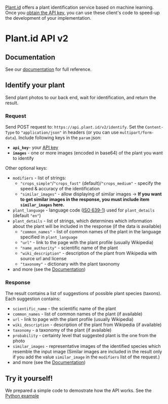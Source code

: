 [Plant.id](https://plant.id) offers a plant identification service based on machine learning. Once you [obtain the API key](https://web.plant.id/plant-identification-api/), you can use these client's code to speed-up the development of your implementation.

# Plant.id API v2

## Documentation
See our [documentation](https://github.com/Plant-id/Plant-id-API/wiki) for full reference.

## Identify your plant
Send plant photos to our back end, wait for identification, and return the result.

### Request
Send POST request to: `https://api.plant.id/v2/identify`. Set the `Content-Type` to `"application/json"` in headers (or you can use `multipart/form-data`). Include following keys in the `param` json:

- **`api_key`**- your [API key](https://web.plant.id/plant-identification-api/)
- **`images`** - one or more images (encoded in base64) of the plant you want to identify

Other optional keys:
- `modifiers` - list of strings: 
    - `"crops_simple"`/`"crops_fast"` (default)/`"crops_medium"` - specify the speed & accuracy of the identification
    - `"similar_images"` - allow displaying of similar images -> **If you want to get similar images in the response, you must include item `similar_images` here.**
- `plant_language` - language code ([ISO 639-1](https://en.m.wikipedia.org/wiki/List_of_ISO_639-1_codes)) used for `plant_details` (default `"en"`)
- `plant_details` - list of strings, which determines which information about the plant will be included in the response (if the data is available)
    - `"common_names"` - list of common names of the plant in the language specified in `plant_language`
    - `"url"` - link to the page with the plant profile (usually Wikipedia)
    - `"name_authority"` - scientific name of the plant
    - `"wiki_description"` - description of the plant from Wikipedia with source url and license
    - `"taxonomy"` - dictionary with the plant taxonomy
- and more (see the [Documentation](https://github.com/Plant-id/Plant-id-API/wiki/Synchronous-identification))

### Response
The result contains a list of suggestions of possible plant species (taxons). Each suggestion contains:
- `scientific_name` - the scientific name of the plant
- `common_names` - list of common names of the plant (if available)
- `url` - link to page with the plant profile (usually Wikipedia)
- `wiki_description` - description of the plant from Wikipedia (if available)
- `taxonomy` - a taxonomy of the plant (if available)
- `probability` - certainty level that suggested plant is the one from the photo
- `similar_images` - representative images of the identified species which resemble the input image (Similar images are included in the result only if you add the value `similar_image` in the `modifiers` list of the request.)
- and more (see the [Documentation](https://github.com/Plant-id/Plant-id-API/wiki/Synchronous-identification))

## Try it yourself!
We prepared a simple code to demostrate how the API works. See the [Python example](https://github.com/Plant-id/Plant-id-API/blob/master/python/sync_identification_example.py)
